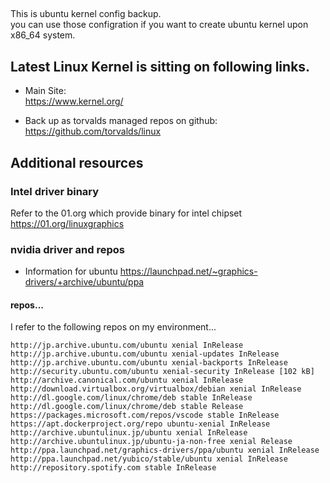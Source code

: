 
## 
This is ubuntu kernel config backup.  
you can use those configration if you want to create ubuntu kernel upon x86_64 system.  

## Latest Linux Kernel is sitting on following links.
- Main Site:  
https://www.kernel.org/

- Back up as torvalds managed repos on github:  
https://github.com/torvalds/linux

## Additional resources
### Intel driver binary
Refer to the 01.org which provide binary for intel chipset
https://01.org/linuxgraphics

### nvidia driver and repos
- Information for ubuntu
https://launchpad.net/~graphics-drivers/+archive/ubuntu/ppa 

#### repos...
I refer to the following repos on my environment...
```
http://jp.archive.ubuntu.com/ubuntu xenial InRelease
http://jp.archive.ubuntu.com/ubuntu xenial-updates InRelease                                                                                                                                              
http://jp.archive.ubuntu.com/ubuntu xenial-backports InRelease                                                                                                                                            
http://security.ubuntu.com/ubuntu xenial-security InRelease [102 kB]                                                                                                                   
http://archive.canonical.com/ubuntu xenial InRelease                                                                                        
http://download.virtualbox.org/virtualbox/debian xenial InRelease                                
http://dl.google.com/linux/chrome/deb stable InRelease                                                                                             
http://dl.google.com/linux/chrome/deb stable Release                                                                                             
https://packages.microsoft.com/repos/vscode stable InRelease                                                                                                        
https://apt.dockerproject.org/repo ubuntu-xenial InRelease                                                                                                           
http://archive.ubuntulinux.jp/ubuntu xenial InRelease                                                                                                                                                    
http://archive.ubuntulinux.jp/ubuntu-ja-non-free xenial Release                                                                                                                                          
http://ppa.launchpad.net/graphics-drivers/ppa/ubuntu xenial InRelease                                                                                                                                    
http://ppa.launchpad.net/yubico/stable/ubuntu xenial InRelease                                                                                                                                           
http://repository.spotify.com stable InRelease   
```

